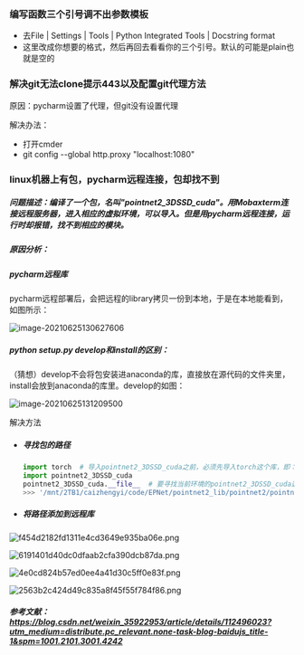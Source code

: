 ### 编写函数三个引号调不出参数模板

- 去File | Settings | Tools | Python Integrated Tools | Docstring format 
- 这里改成你想要的格式，然后再回去看看你的三个引号。默认的可能是plain也就是空的

### 解决git无法clone提示443以及配置git代理方法
原因：pycharm设置了代理，但git没有设置代理

解决办法：
- 打开cmder
- git config --global http.proxy "localhost:1080"



### linux机器上有包，pycharm远程连接，包却找不到

##### 问题描述：编译了一个包，名叫"pointnet2_3DSSD_cuda"。用Mobaxterm连接远程服务器，进入相应的虚拟环境，可以导入。但是用pycharm远程连接，运行时却报错，找不到相应的模块。

##### 原因分析：

##### pycharm远程库

pycharm远程部署后，会把远程的library拷贝一份到本地，于是在本地能看到，如图所示：

![image-20210625130627606](C:\Users\91066\AppData\Roaming\Typora\typora-user-images\image-20210625130627606.png)

##### python setup.py develop和install的区别：

（猜想）develop不会将包安装进anaconda的库，直接放在源代码的文件夹里，install会放到anaconda的库里。develop的如图：

![image-20210625131209500](C:\Users\91066\AppData\Roaming\Typora\typora-user-images\image-20210625131209500.png)

解决方法

- ##### 寻找包的路径

  ```python
  import torch  # 导入pointnet2_3DSSD_cuda之前，必须先导入torch这个库，即：import torch
  import pointnet2_3DSSD_cuda
  pointnet2_3DSSD_cuda.__file__  # 要寻找当前环境的pointnet2_3DSSD_cuda这个包放在机器的哪个路径
  >>> '/mnt/2TB1/caizhengyi/code/EPNet/pointnet2_lib/pointnet2/pointnet2_3DSSD_cuda.cpython-37m-x86_64-linux-gnu.so'
  ```



- ##### 将路径添加到远程库

![f454d2182fd1311e4cd3649e935ba06e.png](https://img-blog.csdnimg.cn/img_convert/f454d2182fd1311e4cd3649e935ba06e.png)

![6191401d40dc0dfaab2cfa390dcb87da.png](https://img-blog.csdnimg.cn/img_convert/6191401d40dc0dfaab2cfa390dcb87da.png)

![4e0cd824b57ed0ee4a41d30c5ff0e83f.png](https://img-blog.csdnimg.cn/img_convert/4e0cd824b57ed0ee4a41d30c5ff0e83f.png)



![2563b2c424d49c835a8f45f55f784f86.png](https://img-blog.csdnimg.cn/img_convert/2563b2c424d49c835a8f45f55f784f86.png)

##### 参考文献：https://blog.csdn.net/weixin_35922953/article/details/112496023?utm_medium=distribute.pc_relevant.none-task-blog-baidujs_title-1&spm=1001.2101.3001.4242